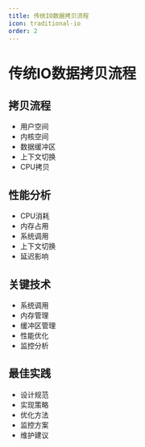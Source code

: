 ```yaml
---
title: 传统IO数据拷贝流程
icon: traditional-io
order: 2
---
```


# 传统IO数据拷贝流程

## 拷贝流程
- 用户空间
- 内核空间
- 数据缓冲区
- 上下文切换
- CPU拷贝

## 性能分析
- CPU消耗
- 内存占用
- 系统调用
- 上下文切换
- 延迟影响

## 关键技术
- 系统调用
- 内存管理
- 缓冲区管理
- 性能优化
- 监控分析

## 最佳实践
- 设计规范
- 实现策略
- 优化方法
- 监控方案
- 维护建议
